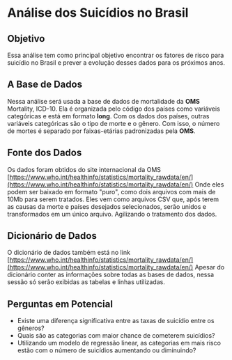 
# Análise dos Suicídios no Brasil


## Objetivo

Essa análise tem como principal objetivo encontrar os fatores de risco para suicídio no Brasil e prever a evolução desses dados para os próximos anos.

## A Base de Dados

Nessa análise será usada a base de dados de mortalidade da **OMS** Mortality, ICD-10. Ela é organizada pelo código dos países como variáveis categóricas e está em formato **long**. Com os dados dos países, outras variáveis categóricas são o tipo de morte e o gênero. Com isso, o número de mortes é separado por faixas-etárias padronizadas pela **OMS**.

## Fonte dos Dados

Os dados foram obtidos do site internacional da OMS [https://www.who.int/healthinfo/statistics/mortality_rawdata/en/](https://www.who.int/healthinfo/statistics/mortality_rawdata/en/)
Onde eles podem ser baixado em formato "puro", como dois arquivos com mais de 10Mb para serem tratados. Eles vem como arquivos CSV que, após terem as causas da morte e países desejados selecionados, serão unidos e transformados em um único arquivo. Agilizando o tratamento dos dados.

## Dicionário de Dados

O dicionário de dados também está no link [https://www.who.int/healthinfo/statistics/mortality_rawdata/en/](https://www.who.int/healthinfo/statistics/mortality_rawdata/en/)
Apesar do dicionário conter as informações sobre todas as bases de dados, nessa sessão só serão exibidas as tabelas e linhas utilizadas.


## Perguntas em Potencial 

 - Existe uma diferença significativa entre as taxas de suicídio entre os gêneros?
 - Quais são as categorias com maior chance de cometerem suicídios?
 - Utilizando um modelo de regressão linear, as categorias em mais risco estão com o número de suicídios aumentando ou diminuindo?
